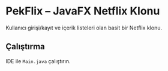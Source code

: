 # PekFlix – JavaFX Netflix Klonu

Kullanıcı girişi/kayıt ve içerik listeleri olan basit bir Netflix klonu.

## Çalıştırma
IDE ile `Main.java` çalıştırın.
